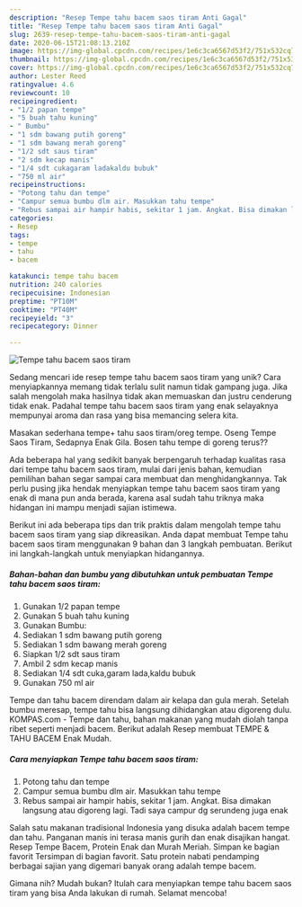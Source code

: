 ```yaml
---
description: "Resep Tempe tahu bacem saos tiram Anti Gagal"
title: "Resep Tempe tahu bacem saos tiram Anti Gagal"
slug: 2639-resep-tempe-tahu-bacem-saos-tiram-anti-gagal
date: 2020-06-15T21:08:13.210Z
image: https://img-global.cpcdn.com/recipes/1e6c3ca6567d53f2/751x532cq70/tempe-tahu-bacem-saos-tiram-foto-resep-utama.jpg
thumbnail: https://img-global.cpcdn.com/recipes/1e6c3ca6567d53f2/751x532cq70/tempe-tahu-bacem-saos-tiram-foto-resep-utama.jpg
cover: https://img-global.cpcdn.com/recipes/1e6c3ca6567d53f2/751x532cq70/tempe-tahu-bacem-saos-tiram-foto-resep-utama.jpg
author: Lester Reed
ratingvalue: 4.6
reviewcount: 10
recipeingredient:
- "1/2 papan tempe"
- "5 buah tahu kuning"
- " Bumbu"
- "1 sdm bawang putih goreng"
- "1 sdm bawang merah goreng"
- "1/2 sdt saus tiram"
- "2 sdm kecap manis"
- "1/4 sdt cukagaram ladakaldu bubuk"
- "750 ml air"
recipeinstructions:
- "Potong tahu dan tempe"
- "Campur semua bumbu dlm air. Masukkan tahu tempe"
- "Rebus sampai air hampir habis, sekitar 1 jam. Angkat. Bisa dimakan langsung atau digoreng lagi. Tadi saya campur dg serundeng juga enak"
categories:
- Resep
tags:
- tempe
- tahu
- bacem

katakunci: tempe tahu bacem 
nutrition: 240 calories
recipecuisine: Indonesian
preptime: "PT10M"
cooktime: "PT40M"
recipeyield: "3"
recipecategory: Dinner

---
```



![Tempe tahu bacem saos tiram](https://img-global.cpcdn.com/recipes/1e6c3ca6567d53f2/751x532cq70/tempe-tahu-bacem-saos-tiram-foto-resep-utama.jpg)

Sedang mencari ide resep tempe tahu bacem saos tiram yang unik? Cara menyiapkannya memang tidak terlalu sulit namun tidak gampang juga. Jika salah mengolah maka hasilnya tidak akan memuaskan dan justru cenderung tidak enak. Padahal tempe tahu bacem saos tiram yang enak selayaknya mempunyai aroma dan rasa yang bisa memancing selera kita.

Masakan sederhana tempe+ tahu saos tiram/oreg tempe. Oseng Tempe Saos Tiram, Sedapnya Enak Gila. Bosen tahu tempe di goreng terus??

Ada beberapa hal yang sedikit banyak berpengaruh terhadap kualitas rasa dari tempe tahu bacem saos tiram, mulai dari jenis bahan, kemudian pemilihan bahan segar sampai cara membuat dan menghidangkannya. Tak perlu pusing jika hendak menyiapkan tempe tahu bacem saos tiram yang enak di mana pun anda berada, karena asal sudah tahu triknya maka hidangan ini mampu menjadi sajian istimewa.


Berikut ini ada beberapa tips dan trik praktis dalam mengolah tempe tahu bacem saos tiram yang siap dikreasikan. Anda dapat membuat Tempe tahu bacem saos tiram menggunakan 9 bahan dan 3 langkah pembuatan. Berikut ini langkah-langkah untuk menyiapkan hidangannya.

<!--inarticleads1-->

##### Bahan-bahan dan bumbu yang dibutuhkan untuk pembuatan Tempe tahu bacem saos tiram:

1. Gunakan 1/2 papan tempe
1. Gunakan 5 buah tahu kuning
1. Gunakan  Bumbu:
1. Sediakan 1 sdm bawang putih goreng
1. Sediakan 1 sdm bawang merah goreng
1. Siapkan 1/2 sdt saus tiram
1. Ambil 2 sdm kecap manis
1. Sediakan 1/4 sdt cuka,garam lada,kaldu bubuk
1. Gunakan 750 ml air


Tempe dan tahu bacem direndam dalam air kelapa dan gula merah. Setelah bumbu meresap, tempe tahu bisa langsung dihidangkan atau digoreng dulu. KOMPAS.com - Tempe dan tahu, bahan makanan yang mudah diolah tanpa ribet seperti menjadi bacem. Berikut adalah Resep membuat TEMPE &amp; TAHU BACEM Enak Mudah. 

<!--inarticleads2-->

##### Cara menyiapkan Tempe tahu bacem saos tiram:

1. Potong tahu dan tempe
1. Campur semua bumbu dlm air. Masukkan tahu tempe
1. Rebus sampai air hampir habis, sekitar 1 jam. Angkat. Bisa dimakan langsung atau digoreng lagi. Tadi saya campur dg serundeng juga enak


Salah satu makanan tradisional Indonesia yang disuka adalah bacem tempe dan tahu. Panganan manis ini terasa manis gurih dan enak disajikan hangat. Resep Tempe Bacem, Protein Enak dan Murah Meriah. Simpan ke bagian favorit Tersimpan di bagian favorit. Satu protein nabati pendamping berbagai sajian yang digemari banyak orang adalah tempe bacem. 

Gimana nih? Mudah bukan? Itulah cara menyiapkan tempe tahu bacem saos tiram yang bisa Anda lakukan di rumah. Selamat mencoba!
